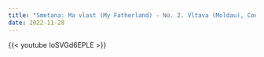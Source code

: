 ```yaml
---
title: "Smetana: Ma vlast (My Fatherland) - No. 2. Vltava (Moldau), Conductor - Rafael Kubelík"
date: 2022-11-28
---
```


{{< youtube IoSVGd6EPLE >}}